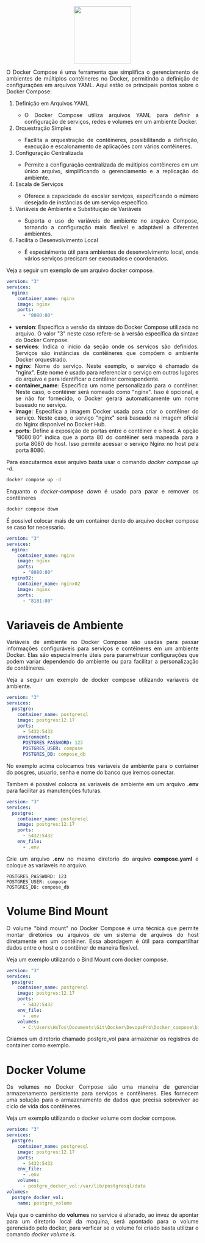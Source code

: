 <div align="center">
  <div>
    <img height = "150" width = "150" src="https://cdn.jsdelivr.net/gh/devicons/devicon/icons/docker/docker-original-wordmark.svg" />
  </div>
</div>

<p style="text-align: justify;">O Docker Compose é uma ferramenta que simplifica o gerenciamento de ambientes de múltiplos contêineres no Docker, permitindo a definição de configurações em arquivos YAML. Aqui estão os principais pontos sobre o Docker Compose:</p>

<ol>
  <li style="text-align: justify;">Definição em Arquivos YAML</li>
  <ul>
    <li style="text-align: justify;">O Docker Compose utiliza arquivos YAML para definir a configuração de serviços, redes e volumes em um ambiente Docker.</li>
  </ul>
  <li style="text-align: justify;">Orquestração Simples</li>
  <ul>
    <li style="text-align: justify;">Facilita a orquestração de contêineres, possibilitando a definição, execução e escalonamento de aplicações com vários contêineres.</li>
  </ul>
  <li style="text-align: justify;">Configuração Centralizada</li>
  <ul>
    <li style="text-align: justify;">Permite a configuração centralizada de múltiplos contêineres em um único arquivo, simplificando o gerenciamento e a replicação do ambiente.</li>
  </ul>
  <li style="text-align: justify;">Escala de Serviços</li>
  <ul>
    <li style="text-align: justify;">Oferece a capacidade de escalar serviços, especificando o número desejado de instâncias de um serviço específico.</li>
  </ul>
  <li style="text-align: justify;">Variáveis de Ambiente e Substituição de Variáveis</li>
  <ul>
    <li style="text-align: justify;">Suporta o uso de variáveis de ambiente no arquivo Compose, tornando a configuração mais flexível e adaptável a diferentes ambientes.</li>
  </ul>
  <li style="text-align: justify;">Facilita o Desenvolvimento Local</li>
  <ul>
    <li style="text-align: justify;">É especialmente útil para ambientes de desenvolvimento local, onde vários serviços precisam ser executados e coordenados.</li>
  </ul>
</ol>

<p style="text-align: justify;">Veja a seguir um exemplo de um arquivo docker compose.</p>

```yaml
version: "3"
services:
  nginx:
    container_name: nginx
    image: nginx
    ports:
      - "8080:80"
```

<ul>
  <li style="text-align: justify;"><b>version</b>: Especifica a versão da sintaxe do Docker Compose utilizada no arquivo. O valor "3" neste caso refere-se à versão específica da sintaxe do Docker Compose.</li>
  <li style="text-align: justify;"><b>services</b>: Indica o início da seção onde os serviços são definidos. Serviços são instâncias de contêineres que compõem o ambiente Docker orquestrado.</li>
  <li style="text-align: justify;"><b>nginx</b>: Nome do serviço. Neste exemplo, o serviço é chamado de "nginx". Este nome é usado para referenciar o serviço em outros lugares do arquivo e para identificar o contêiner correspondente.</li>
  <li style="text-align: justify;"><b>container_name</b>: Especifica um nome personalizado para o contêiner. Neste caso, o contêiner será nomeado como "nginx". Isso é opcional, e se não for fornecido, o Docker gerará automaticamente um nome baseado no serviço.</li>
  <li style="text-align: justify;"><b>image</b>: Especifica a imagem Docker usada para criar o contêiner do serviço. Neste caso, o serviço "nginx" será baseado na imagem oficial do Nginx disponível no Docker Hub.</li>
  <li style="text-align: justify;"><b>ports</b>: Define a exposição de portas entre o contêiner e o host. A opção "8080:80" indica que a porta 80 do contêiner será mapeada para a porta 8080 do host. Isso permite acessar o serviço Nginx no host pela porta 8080.</li>
</ul>

<p style="text-align: justify;">Para executarmos esse arquivo basta usar o comando <i>docker compose up -d</i>.</p>

```bash
docker compose up -d
```

<p style="text-align: justify;">Enquanto o <i>docker-compose down</i> é usado para parar e remover os contêineres</p>

```bash
docker compose down
```

<p style="text-align: justify;">É possivel colocar mais de um container dento do arquivo docker compose se caso for necessario.</p>

```yaml
version: "3"
services:
  nginx:
    container_name: nginx
    image: nginx
    ports:
      - "8080:80"
  nginx02:
    container_name: nginx02
    image: nginx
    ports:
      - "8181:80"
```

<h1>Variaveis de Ambiente</h1>

<p style="text-align: justify;">Variáveis de ambiente no Docker Compose são usadas para passar informações configuráveis para serviços e contêineres em um ambiente Docker. Elas são especialmente úteis para parametrizar configurações que podem variar dependendo do ambiente ou para facilitar a personalização de contêineres.</p>

<p style="text-align: justify;">Veja a seguir um exemplo de docker compose utilizando variaveis de ambiente.</p>

```yaml
version: "3"
services:
  postgre:
    container_name: postgresql
    image: postgres:12.17
    ports:
      - 5432:5432
    environment:
      POSTGRES_PASSWORD: 123
      POSTGRES_USER: compose
      POSTGRES_DB: compose_db
```

<p style="text-align: justify;">No exemplo acima colocamos tres variaveis de ambiente para o container do posgres, usuario, senha e nome do banco que iremos conectar.</p>

<p style="text-align: justify;">Tambem é possivel colocra as variaveis de ambiente em um arquivo <b>.env</b> para facilitar as manutenções futuras.</p>

```yaml
version: "3"
services:
  postgre:
    container_name: postgresql
    image: postgres:12.17
    ports:
      - 5432:5432
    env_file:
      - .env
```
<p style="text-align: justify;">Crie um arquivo <b>.env</b> no mesmo diretorio do arquivo <b>compose.yaml</b> e coloque as variaveis no arquivo.</p>

```env
POSTGRES_PASSWORD: 123
POSTGRES_USER: compose
POSTGRES_DB: compose_db
```

<h1>Volume Bind Mount</h1>

<p style="text-align: justify;">
O volume "bind mount" no Docker Compose é uma técnica que permite montar diretórios ou arquivos de um sistema de arquivos do host diretamente em um contêiner. Essa abordagem é útil para compartilhar dados entre o host e o contêiner de maneira flexível.</p>

<p style="text-align: justify;">Veja um exemplo utilizando o Bind Mount com docker compose.</p>

```yaml
version: "3"
services:
  postgre:
    container_name: postgresql
    image: postgres:12.17
    ports:
      - 5432:5432
    env_file:
      - .env
    volumes:
      - C:\Users\HxTos\Documents\Git\Docker\DevopsPro\Docker_compose\bind_mount\postgre_vol:/var/lib/postgresql/data
```

<p style="text-align: justify;">Criamos um diretorio chamado postgre_vol para armazenar os registros do container como exemplo.</p>

<h1>Docker Volume</h1>

<p style="text-align: justify;">Os volumes no Docker Compose são uma maneira de gerenciar armazenamento persistente para serviços e contêineres. Eles fornecem uma solução para o armazenamento de dados que precisa sobreviver ao ciclo de vida dos contêineres.</p>

<p style="text-align: justify;">Veja um exemplo utilizando o docker volume com docker compose.</p>

```yaml
version: "3"
services:
  postgre:
    container_name: postgresql
    image: postgres:12.17
    ports:
      - 5432:5432
    env_file:
      - .env
    volumes:
      - postgre_docker_vol:/var/lib/postgresql/data
volumes:
  postgre_docker_vol:
    name: postgre_volume
```

<p style="text-align: justify;">Veja que o caminho do <b>volumes</b> no service é alterado, ao invez de apontar para um diretorio local da maquina, será apontado para o volume gerenciado pelo docker, para verficar se o volume foi criado basta utilizar o comando <i>docker volume ls</i>.</p>